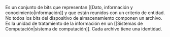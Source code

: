 Es un conjunto de bits que representan [[Dato, información y conocimiento|información]] y que están reunidos con un criterio de entidad. No todos los bits del dispositivo de almacenamiento componen un archivo. Es la unidad de tratamiento de la información en un [[Sistemas de Computación|sistema de computación]]. Cada archivo tiene una identidad.